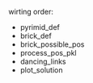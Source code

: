 
wirting order:
  * pyrimid_def
  * brick_def
  * brick_possible_pos
  * process_pos_pkl
  * dancing_links
  * plot_solution
